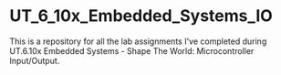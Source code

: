 # UT_6_10x_Embedded_Systems_IO
This is a repository for all the lab assignments I've completed during UT.6.10x Embedded Systems - Shape The World: Microcontroller Input/Output.
